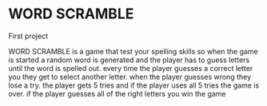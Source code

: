 # WORD SCRAMBLE
First project 

WORD SCRAMBLE is a game that test your spelling skills so when the game is started a random word is generated and the player has to guess letters until the word is spelled out.
every time the player guesses a correct letter you they get to select another letter. when the player guesses wrong they lose a try. the player gets 5 tries and if the player uses all 5 tries the game is over. if the player guesses all of the right letters  you win the game